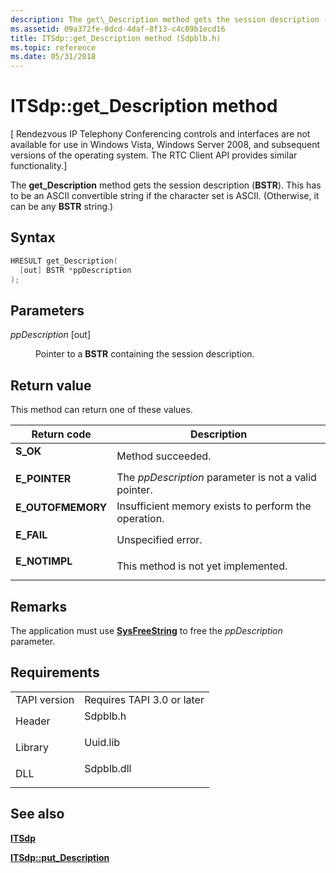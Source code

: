 ```yaml
---
description: The get\_Description method gets the session description (BSTR).
ms.assetid: 09a372fe-0dcd-4daf-8f13-c4c89b1ecd16
title: ITSdp::get_Description method (Sdpblb.h)
ms.topic: reference
ms.date: 05/31/2018
---
```


# ITSdp::get\_Description method

\[ Rendezvous IP Telephony Conferencing controls and interfaces are not available for use in Windows Vista, Windows Server 2008, and subsequent versions of the operating system. The RTC Client API provides similar functionality.\]

The **get\_Description** method gets the session description (**BSTR**). This has to be an ASCII convertible string if the character set is ASCII. (Otherwise, it can be any **BSTR** string.)

## Syntax


```C++
HRESULT get_Description(
  [out] BSTR *ppDescription
);
```



## Parameters

<dl> <dt>

*ppDescription* \[out\]
</dt> <dd>

Pointer to a **BSTR** containing the session description.

</dd> </dl>

## Return value

This method can return one of these values.



| Return code                                                                                   | Description                                                      |
|-----------------------------------------------------------------------------------------------|------------------------------------------------------------------|
| <dl> <dt>**S\_OK**</dt> </dl>          | Method succeeded.<br/>                                     |
| <dl> <dt>**E\_POINTER**</dt> </dl>     | The *ppDescription* parameter is not a valid pointer.<br/> |
| <dl> <dt>**E\_OUTOFMEMORY**</dt> </dl> | Insufficient memory exists to perform the operation.<br/>  |
| <dl> <dt>**E\_FAIL**</dt> </dl>        | Unspecified error.<br/>                                    |
| <dl> <dt>**E\_NOTIMPL**</dt> </dl>     | This method is not yet implemented.<br/>                   |



 

## Remarks

The application must use [**SysFreeString**](/windows/win32/api/oleauto/nf-oleauto-sysfreestring) to free the *ppDescription* parameter.

## Requirements



|                         |                                                                                       |
|-------------------------|---------------------------------------------------------------------------------------|
| TAPI version<br/> | Requires TAPI 3.0 or later<br/>                                                 |
| Header<br/>       | <dl> <dt>Sdpblb.h</dt> </dl>   |
| Library<br/>      | <dl> <dt>Uuid.lib</dt> </dl>   |
| DLL<br/>          | <dl> <dt>Sdpblb.dll</dt> </dl> |



## See also

<dl> <dt>

[**ITSdp**](itsdp.md)
</dt> <dt>

[**ITSdp::put\_Description**](itsdp-put-description.md)
</dt> </dl>

 

